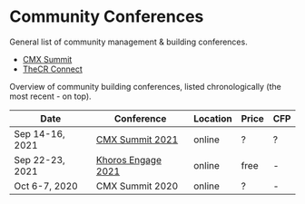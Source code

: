 # Community Conferences

General list of community management & building conferences.

- [CMX Summit](https://cmxhub.com/summit/)
- [TheCR Connect](https://communityroundtable.com/what-we-do/training-and-events/thecr-connect/)

Overview of community building conferences, listed chronologically (the most recent - on top).

| Date | Conference | Location | Price | CFP |
| --- | --- | --- | --- | --- |
| Sep 14-16, 2021 | [CMX Summit 2021](https://events.cmxhub.com/events/details/cmx-cmx-hq-presents-cmx-summit-2021/) | online | ? | ? |
| Sep 22-23, 2021 | [Khoros Engage 2021](https://pages.khoros.com/Khoros-Engage-2021.html) | online | free | - |
| Oct 6-7, 2020 | CMX Summit 2020 | online | ? | - |
